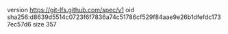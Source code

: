 version https://git-lfs.github.com/spec/v1
oid sha256:d8639d5514c0723f6f7836a74c51786cf529f84aae9e26b1dfefdc1737ec57d6
size 357
